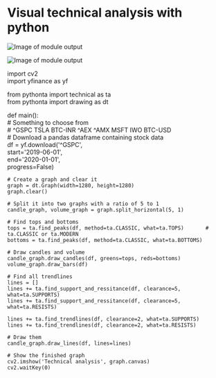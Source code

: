 # Visual technical analysis with python

![Image of module output](https://proficientcoder.com/download/visual-ta-cpp-demo-1.png)

![Image of module output](https://proficientcoder.com/download/visual-ta-cpp-demo-2.png)

import cv2  
import yfinance as yf 

from pythonta import technical as ta  
from pythonta import drawing as dt  


def main():  
	# Something to choose from  
	# ^GSPC TSLA BTC-INR ^AEX ^AMX MSFT IWO BTC-USD  
	# Download a pandas dataframe containing stock data  
	df = yf.download('^GSPC',  
		start='2019-06-01',  
		end='2020-01-01',  
		progress=False)  

	# Create a graph and clear it  
	graph = dt.Graph(width=1280, height=1280)  
	graph.clear()  

	# Split it into two graphs with a ratio of 5 to 1  
	candle_graph, volume_graph = graph.split_horizontal(5, 1)  

	# Find tops and bottoms  
	tops = ta.find_peaks(df, method=ta.CLASSIC, what=ta.TOPS)       # ta.CLASSIC or ta.MODERN  
	bottoms = ta.find_peaks(df, method=ta.CLASSIC, what=ta.BOTTOMS)  

	# Draw candles and volume  
	candle_graph.draw_candles(df, greens=tops, reds=bottoms)  
	volume_graph.draw_bars(df)  

	# Find all trendlines  
	lines = []  
	lines += ta.find_support_and_ressitance(df, clearance=5, what=ta.SUPPORTS)  
	lines += ta.find_support_and_ressitance(df, clearance=5, what=ta.RESISTS)  

	lines += ta.find_trendlines(df, clearance=2, what=ta.SUPPORTS)  
	lines += ta.find_trendlines(df, clearance=2, what=ta.RESISTS)  

	# Draw them  
	candle_graph.draw_lines(df, lines=lines)  

	# Show the finished graph  
	cv2.imshow('Technical analysis', graph.canvas)  
	cv2.waitKey(0)
